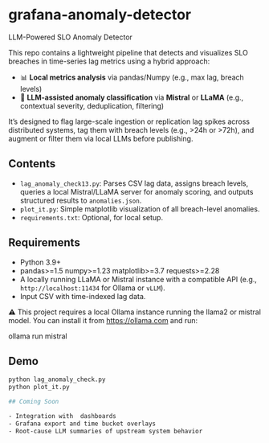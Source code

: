 # grafana-anomaly-detector
LLM-Powered SLO Anomaly Detector


This repo contains a lightweight pipeline that detects and visualizes SLO breaches in time-series lag metrics using a hybrid approach:

- 📊 **Local metrics analysis** via pandas/Numpy (e.g., max lag, breach levels)
- 🧠 **LLM-assisted anomaly classification** via **Mistral** or **LLaMA** (e.g., contextual severity, deduplication, filtering)

It’s designed to flag large-scale ingestion or replication lag spikes across distributed systems, tag them with breach levels (e.g., >24h or >72h), and augment or filter them via local LLMs before publishing.

## Contents

- `lag_anomaly_check13.py`: Parses CSV lag data, assigns breach levels, queries a local Mistral/LLaMA server for anomaly scoring, and outputs structured results to `anomalies.json`.
- `plot_it.py`: Simple matplotlib visualization of all breach-level anomalies.
- `requirements.txt`: Optional, for local setup.

## Requirements

- Python 3.9+
- pandas>=1.5
numpy>=1.23
matplotlib>=3.7
requests>=2.28
- A locally running LLaMA or Mistral instance with a compatible API (e.g., `http://localhost:11434` for Ollama or `vLLM`).
- Input CSV with time-indexed lag data.

⚠️ This project requires a local Ollama instance running the llama2 or mistral model.
You can install it from https://ollama.com and run:

ollama run mistral

## Demo
```bash
python lag_anomaly_check.py
python plot_it.py

## Coming Soon

- Integration with  dashboards
- Grafana export and time bucket overlays
- Root-cause LLM summaries of upstream system behavior
